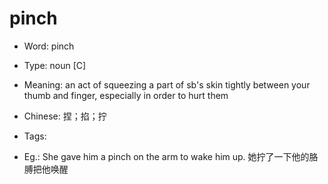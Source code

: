 # pinch

- Word: pinch

- Type: noun [C]
- Meaning: an act of squeezing a part of sb's skin tightly between your thumb and finger, especially in order to hurt them
- Chinese: 捏；掐；拧
- Tags: 
- Eg.: She gave him a pinch on the arm to wake him up. 她拧了一下他的胳膊把他唤醒

